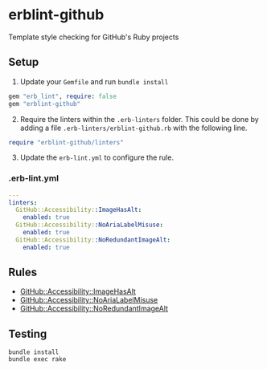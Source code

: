 # erblint-github
Template style checking for GitHub's Ruby projects

## Setup

1. Update your `Gemfile` and run `bundle install`

``` ruby
gem "erb_lint", require: false
gem "erblint-github"
```

2. Require the linters within the `.erb-linters` folder. This could be done by adding a file `.erb-linters/erblint-github.rb` with the following line.

```ruby
require "erblint-github/linters"
```

3. Update the `erb-lint.yml` to configure the rule.

### .erb-lint.yml

```yaml 
---
linters:
  GitHub::Accessibility::ImageHasAlt:
    enabled: true
  GitHub::Accessibility::NoAriaLabelMisuse:
    enabled: true
  GitHub::Accessibility::NoRedundantImageAlt:
    enabled: true
```

## Rules

- [GitHub::Accessibility::ImageHasAlt](./docs/rules/accessibility/image-has-alt.md)
- [GitHub::Accessibility::NoAriaLabelMisuse](./docs/rules/accessibility/no-aria-label-misuse.md)
- [GitHub::Accessibility::NoRedundantImageAlt](./docs/rules/accessibility/no-redundant-image-alt.md)

## Testing

```
bundle install
bundle exec rake
```
